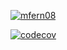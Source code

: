 [![mfern08](https://circleci.com/gh/mfern08/DatingApp.svg?style=svg)](<LINK>)

[![codecov](https://codecov.io/gh/mfern08/DatingApp/branch/master/graph/badge.svg?token=PFKC6H3H9B)](https://codecov.io/gh/mfern08/DatingApp)